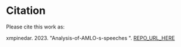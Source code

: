 # Citation

Please cite this work as:

xmpinedar. 2023. "Analysis-of-AMLO-s-speeches
". [REPO_URL_HERE](https://github.com/xmpinedar/Analysis-of-AMLO-s-speeches)
